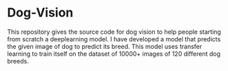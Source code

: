 # Dog-Vision
This repository gives the source code for dog vision to help people starting from scratch a deeplearning model.
I have developed a model that predicts the given image of dog to predict its breed. This model uses transfer learning to train itself on the dataset of 10000+ images of 120 different dog breeds.
